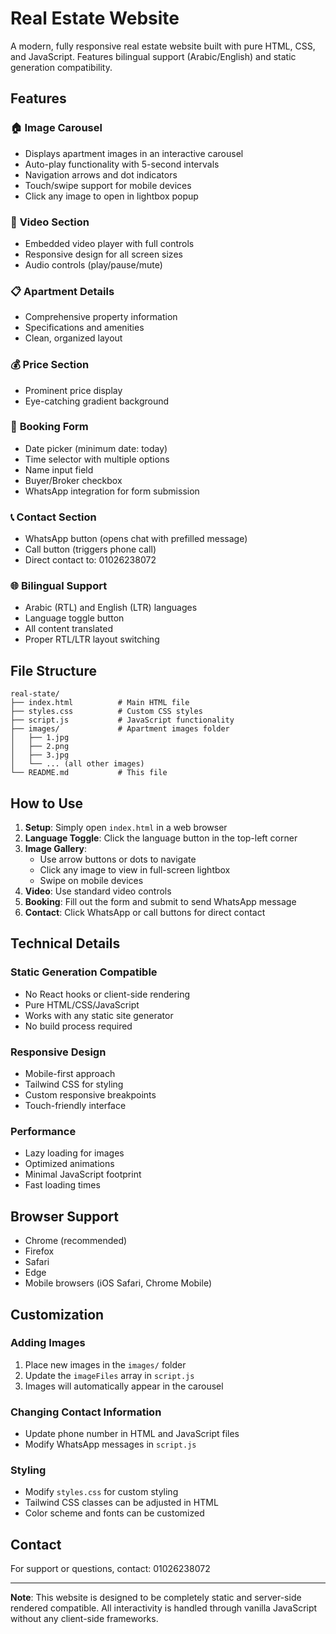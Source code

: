 # Real Estate Website

A modern, fully responsive real estate website built with pure HTML, CSS, and JavaScript. Features bilingual support (Arabic/English) and static generation compatibility.

## Features

### 🏠 **Image Carousel**
- Displays apartment images in an interactive carousel
- Auto-play functionality with 5-second intervals
- Navigation arrows and dot indicators
- Touch/swipe support for mobile devices
- Click any image to open in lightbox popup

### 🎥 **Video Section**
- Embedded video player with full controls
- Responsive design for all screen sizes
- Audio controls (play/pause/mute)

### 📋 **Apartment Details**
- Comprehensive property information
- Specifications and amenities
- Clean, organized layout

### 💰 **Price Section**
- Prominent price display
- Eye-catching gradient background

### 📅 **Booking Form**
- Date picker (minimum date: today)
- Time selector with multiple options
- Name input field
- Buyer/Broker checkbox
- WhatsApp integration for form submission

### 📞 **Contact Section**
- WhatsApp button (opens chat with prefilled message)
- Call button (triggers phone call)
- Direct contact to: 01026238072

### 🌐 **Bilingual Support**
- Arabic (RTL) and English (LTR) languages
- Language toggle button
- All content translated
- Proper RTL/LTR layout switching

## File Structure

```
real-state/
├── index.html          # Main HTML file
├── styles.css          # Custom CSS styles
├── script.js           # JavaScript functionality
├── images/             # Apartment images folder
│   ├── 1.jpg
│   ├── 2.png
│   ├── 3.jpg
│   └── ... (all other images)
└── README.md           # This file
```

## How to Use

1. **Setup**: Simply open `index.html` in a web browser
2. **Language Toggle**: Click the language button in the top-left corner
3. **Image Gallery**: 
   - Use arrow buttons or dots to navigate
   - Click any image to view in full-screen lightbox
   - Swipe on mobile devices
4. **Video**: Use standard video controls
5. **Booking**: Fill out the form and submit to send WhatsApp message
6. **Contact**: Click WhatsApp or call buttons for direct contact

## Technical Details

### Static Generation Compatible
- No React hooks or client-side rendering
- Pure HTML/CSS/JavaScript
- Works with any static site generator
- No build process required

### Responsive Design
- Mobile-first approach
- Tailwind CSS for styling
- Custom responsive breakpoints
- Touch-friendly interface

### Performance
- Lazy loading for images
- Optimized animations
- Minimal JavaScript footprint
- Fast loading times

## Browser Support

- Chrome (recommended)
- Firefox
- Safari
- Edge
- Mobile browsers (iOS Safari, Chrome Mobile)

## Customization

### Adding Images
1. Place new images in the `images/` folder
2. Update the `imageFiles` array in `script.js`
3. Images will automatically appear in the carousel

### Changing Contact Information
- Update phone number in HTML and JavaScript files
- Modify WhatsApp messages in `script.js`

### Styling
- Modify `styles.css` for custom styling
- Tailwind CSS classes can be adjusted in HTML
- Color scheme and fonts can be customized

## Contact

For support or questions, contact: 01026238072

---

**Note**: This website is designed to be completely static and server-side rendered compatible. All interactivity is handled through vanilla JavaScript without any client-side frameworks. 